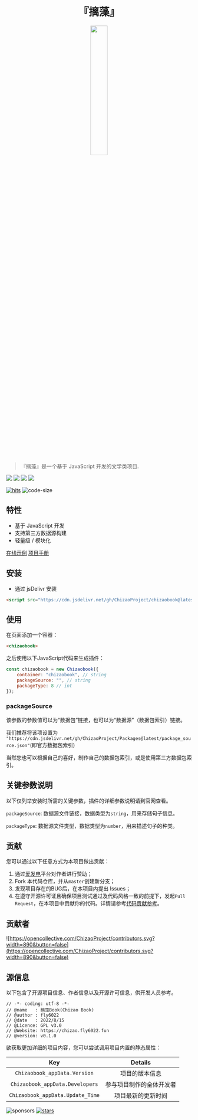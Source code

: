 <h1 align="center">『摛藻』</h1>

<center><img src="https://chizao.fly6022.fun/images/logo.png" width="30%"></center>

> 『摛藻』是一个基于 JavaScript 开发的文学类项目.

![](https://img.shields.io/badge/language-Javascript-yellow?style=flat-square) ![](https://img.shields.io/badge/build-passing-brightgreen?style=flat-square) [![](https://img.shields.io/badge/license-GPL%20v3.0-blue?style=flat-square)](https://github.com/ChizaoProject/chizaobook/blob/master/LICENSE) ![](https://img.shields.io/badge/version-0.1.0-red?style=flat-square)

[![hits](https://img.shields.io/jsdelivr/gh/hy/ChizaoProject/chizaobook?style=flat-square)](https://cdn.jsdelivr.net/gh/ChizaoProject/chizaobook) ![code-size](https://img.shields.io/github/languages/code-size/ChizaoProject/chizaobook?style=flat-square) 

## 特性

- 基于 JavaScript 开发
- 支持第三方数据源构建
- 轻量级 / 模块化

[在线示例]() [项目手册]()

## 安装

- 通过 jsDelivr 安装

```html
<script src="https://cdn.jsdelivr.net/gh/ChizaoProject/chizaobook@latest/app.js"></script>
```

## 使用

在页面添加一个容器：

```html
<chizaobook>
```

之后使用以下JavaScript代码来生成插件：

```javascript
const chizaobook = new Chizaobook({
	container: "chizaobook", // string
    packageSource: "", // string
    packageType: 8 // int
});
```

### packageSource

该参数的参数值可以为“数据包”链接，也可以为“数据源”（数据包索引）链接。

我们推荐将该项设置为 ```"https://cdn.jsdelivr.net/gh/ChizaoProject/Packages@latest/package_source.json"```(即官方数据包索引)

当然您也可以根据自己的喜好，制作自己的数据包索引，或是使用第三方数据包索引。

## 关键参数说明

以下仅列举安装时所需的关键参数，插件的详细参数说明请到官网查看。

```packageSource```: 数据源文件链接，数据类型为```string```，用来存储句子信息。

```packageType```: 数据源文件类型，数据类型为```number```，用来描述句子的种类。

## 贡献

您可以通过以下任意方式为本项目做出贡献：

1. 通过[爱发电](https://afdian.net/@fly6022)平台对作者进行赞助；
2. Fork 本代码仓库，并从```master```创建新分支；
3. 发现项目存在的BUG后，在本项目内提出 Issues；
4. 在遵守开源许可证且确保项目测试通过及代码风格一致的前提下，发起```Pull Request```，在本项目中贡献你的代码。详情请参考[代码贡献参考]()。

## 贡献者

![https://opencollective.com/ChizaoProject/contributors.svg?width=890&button=false](https://opencollective.com/ChizaoProject/contributors.svg?width=890&button=false)

## 源信息

以下包含了开源项目信息、作者信息以及开源许可信息，供开发人员参考。

```
// -*- coding: utf-8 -*-
// @name   : 摛藻Book(Chizao Book)
// @author : fly6022 
// @date   : 2022/8/15
// @Licence: GPL v3.0
// @Website: https://chizao.fly6022.fun
// @version: v0.1.0
```

欲获取更加详细的项目内容，您可以尝试调用项目内置的静态属性：

|                 Key                  |         Details          |
| :----------------------------------: | :----------------------: |
|   ```Chizaobook_appData.Version```   |      项目的版本信息      |
| ```Chizaobook_appData.Developers```  | 参与项目制作的全体开发者 |
| ```Chizaobook_appData.Update_Time``` |    项目最新的更新时间    |

![sponsors](https://img.shields.io/github/sponsors/fly6022?style=flat-square) [![stars](https://img.shields.io/github/stars/ChizaoProject/chizaobook?style=social)](https://github.com/ChizaoProject/chizaobook)